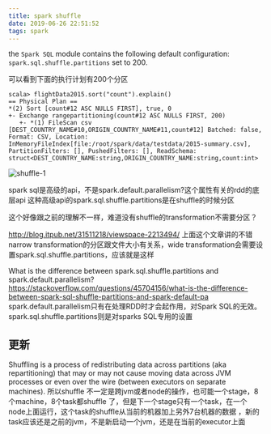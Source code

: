 ```yaml
---
title: spark shuffle
date: 2019-06-26 22:51:52
tags: spark
---
```


the `Spark SQL` module contains the following default configuration: `spark.sql.shuffle.partitions` set to 200.

可以看到下面的执行计划有200个分区
```
scala> flightData2015.sort("count").explain()
== Physical Plan ==
*(2) Sort [count#12 ASC NULLS FIRST], true, 0
+- Exchange rangepartitioning(count#12 ASC NULLS FIRST, 200)
   +- *(1) FileScan csv [DEST_COUNTRY_NAME#10,ORIGIN_COUNTRY_NAME#11,count#12] Batched: false, Format: CSV, Location: InMemoryFileIndex[file:/root/spark/data/testdata/2015-summary.csv], PartitionFilters: [], PushedFilters: [], ReadSchema: struct<DEST_COUNTRY_NAME:string,ORIGIN_COUNTRY_NAME:string,count:int>
```
![shuffle-1](/images/shuffle-1.PNG)


spark sql是高级的api，不是spark.default.parallelism?这个属性有关的rdd的底层api
这种高级api的spark.sql.shuffle.partitions是在shuffle的时候分区

这个好像跟之前的理解不一样，难道没有shuffle的transformation不需要分区？

http://blog.itpub.net/31511218/viewspace-2213494/
上面这个文章讲的不错
narrow transformation的分区跟文件大小有关系，wide transformation会需要设置spark.sql.shuffle.partitions，应该就是这样



What is the difference between spark.sql.shuffle.partitions and spark.default.parallelism?
https://stackoverflow.com/questions/45704156/what-is-the-difference-between-spark-sql-shuffle-partitions-and-spark-default-pa
spark.default.parallelism只有在处理RDD时才会起作用，对Spark SQL的无效。
spark.sql.shuffle.partitions则是对sparks SQL专用的设置


## 更新
Shuffling is a process of redistributing data across partitions (aka repartitioning) that may or may not cause moving data across JVM processes or even over the wire (between executors on separate machines).
所以shuffle 不一定是跨jvm或者node的操作，也可能一个stage，8个machine，8个task都shuffle 了，但是下一个stage只有一个task，在一个node上面运行，这个task的shuffle从当前的机器加上另外7台机器的数据 ，新的task应该还是之前的jvm，不是新启动一个jvm，还是在当前的executor上面